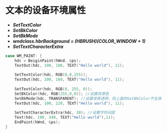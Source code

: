 # 文本的设备环境属性

- ***SetTextColor***
- ***SetBkColor***
- ***SetBkMode***
- ***wndclass.hbrBackground = (HBRUSH)(COLOR_WINDOW + 1)***
- ***SetTextCharacterExtra***



```c++
case WM_PAINT: {
    hdc = BeiginPaint(hWnd, &ps);
    TextOut(hdc, 100, 100, TEXT("Hello world"), 11);
    
    SetTextColor(hdc, RGB(0,0,255));
    TextOut(hdc, 100, 160, TEXT("Hello world"), 11);
    
    SetTextColor(hdc, RGB(0, 255, 0));
    SetBkColor(hdc, RGB(255,0,0)); //设置背景色
    SetBkMode(hdc, TRANSPARENT); //设置背景透明，则上面的SetBkColor不生效
    TextOut(hdc, 100, 220, TEXT("Hello world"), 11);
    
    SetTextCharacterExtra(hdc, 30); //设置字符间距
    Text(hdc, 100, 340, TEXT("Hello world"),11);
    EndPaint(hWnd, &ps);
}
```

